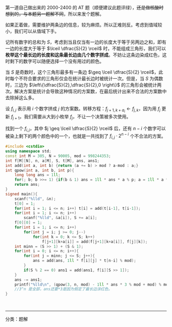   
  
第一道自己做出来的 2000\-2400 的 AT 题（顺便建议此题评绿），~~还是做核酸时想到的，与本题另一题解不同~~，所以来发个题解。  
  
如果正着做，需要维护两条边的信息，较为麻烦。所以正难则反。考虑到值域较小，我们可以从值域下手。  
  
记所有数字的总和为 $S$，考虑到当且仅当有一边的长度大于等于另两边之和，即有一边的长度大于等于 $\lceil \dfrac{S}{2} \rceil$ 时，不能组成三角形，我们可以**枚举这个最长边的长度和这条最长边由几个数字拼成**。不妨让这条边染成红色，这时剩下的数字可以随便选择一个没有用过的颜色。  
  
当 $S$ 是奇数时，这个三角形最多有一条边 $\geq \lceil \dfrac{S}{2} \rceil$，此时每个不符合要求的三角形仅会在统计最长边时被统计一次。但是，当 $S$ 为偶数时，三边为 $\left\{\dfrac{S}{2},\dfrac{S}{2},0 \right\}$ 的三角形会被统计两次。解决方案是统计会导致这种情况的方案数，在最后统计出来不合法的方案数中去除掉这么多。  
  
设 $f_{i,j}$ 表示用 $i$ 个数字拼成 $j$ 的方案数。转移方程：$f_{j+1,k+a_i} \gets f_{j,k}$，因为用 $f_j$ 更新 $f_{j+1}$，我们需要从大到小枚举 $f_j$，不让一个决策被多次使用。  
  
找到一个 $f_{i,j}$，其中 $j \geq \lceil \dfrac{S}{2} \rceil$ 后，还有 $n-i$ 个数字可以被染上剩下的两个颜色中的一个，也就是一共找到了 $f_{i,j} \cdot 2^{n-i}$ 个不合法的方案。  
```cpp  
#include <cstdio>  
using namespace std;  
const int M = 305, N = 90005, mod = 998244353;  
int f[M][N], n, a[M], S, t[M], ans, ans1;  
int add(int a, int b) {return (a += b) > mod ? a-mod : a;}  
int qpow(int a, int b, int p){  
    long long ans = 1ll;  
    for(; b; b >>= 1) {if(b & 1) ans = 1ll * ans * a % p; a = 1ll * a * a % p;}  
    return ans;  
}  
signed main(){  
    scanf("%lld", &n);  
    t[0] = 1;  
    for(int i = 1; i <= n; i++) t[i] = add(t[i-1], t[i-1]);  
    for(int i = 1; i <= n; i++)  
        scanf("%lld", &a[i]), S += a[i];  
    f[0][0] = 1;  
    for(int i = 1; i <= n; i++)  
        for(int j = i; j >= 0; j--)  
            for(int k = 0; k <= S; k++)  
                f[j+1][k+a[i]] = add(f[j+1][k+a[i]], f[j][k]);  
    int minn = (S >> 1) + (S & 1);  
    for(int i = 0; i <= n; i++){  
        for(int j = minn; j <= S; j++){  
            ans = add(ans, 1ll * f[i][j] * t[n-i] % mod);  
        }  
        if(S % 2 == 0) ans1 = add(ans1, f[i][S >> 1]);  
    }  
    ans -= ans1;  
    printf("%lld\n", (qpow(3, n, mod) - 1ll * ans * 3 % mod + mod) % mod);  
    //3^n 是全部，ans还要*3是因为假定了最长边涂红色。  
}   
```  
<br>  
  

-----
分类：题解